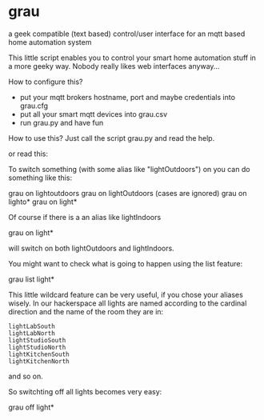 # grau
a geek compatible (text based) control/user interface for an mqtt based home automation system

This little script enables you to control your smart home automation stuff in a more geeky way. Nobody really likes web interfaces anyway...

How to configure this?
- put your mqtt brokers hostname, port and maybe credentials into grau.cfg
- put all your smart mqtt devices into grau.csv
- run grau.py and have fun

How to use this?
Just call the script grau.py and read the help.

or read this:

To switch something (with some alias like "lightOutdoors") on you can do something like this:

grau on lightoutdoors
grau on lightOutdoors (cases are ignored)
grau on lighto\*
grau on light\*

Of course if there is a an alias like lightIndoors

grau on light\* 

will switch on both lightOutdoors and lightIndoors.

You might want to check what is going to happen using the list feature:

grau list light\*

This little wildcard feature can be very useful, if you chose your aliases wisely.
In our hackerspace all lights are named according to the cardinal direction and the name of the room they are in:
```
lightLabSouth
lightLabNorth
lightStudioSouth
lightStudioNorth
lightKitchenSouth
lightKitchenNorth
```

and so on.

So switchting off all lights becomes very easy:

grau off light\*

